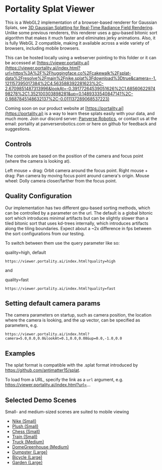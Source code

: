 # Portality Splat Viewer

This is a WebGL2 implementation of a browser-based renderer for Gaussian Splats, see [3D Gaussian Splatting for Real-Time Radiance Field Rendering](https://repo-sam.inria.fr/fungraph/3d-gaussian-splatting/). Unlike some previous renderers, this renderer uses a gpu-based bitonic sort algorithm that makes it much faster and eliminates jerky animations. Also, it is fully WebGL 2 compatible, making it available across a wide variety of browsers, including mobile browsers.

This can be hosted locally using a webserver pointing to this folder or it can be accessed at [https://viewer.portality.ai](https://viewer.portality.ai/index.html?url=https%3A%2F%2Fhuggingface.co%2Fcakewalk%2Fsplat-data%2Fresolve%2Fmain%2Fnike.splat%3Fdownload%3Dtrue&camera=-1.121157395017384%2C4.563588392281623%2C-2.6709851487313996&lookAt=-0.39177264539051626%2C1.6856062297498278%2C1.352100303898281&up=0.1489333540847141%2C-0.9887845148632137%2C-0.011137289068537223)

Coming soon on our product website at [https://portality.ai](https://portality.ai) is a way to learn these splats easily with your data, and much more.  Join our discord server: [Panverse Robotics](https://discord.gg/kmFUXWw5Um), or contact us at the email: portality at panverserobotics.com or here on github for feedback and suggestions.

## Controls 

The controls are based on the position of the camera and focus point (where the camera is looking at).

Left mouse + drag: Orbit camera around the focus point.
Right mouse + drag: Pan camera by moving focus point around camera's origin.
Mouse wheel: Dolly camera closer/farther from the focus point.

## Quality Configuration

Our implementation has two different gpu-based sorting methods, which can be controlled by a parameter on the url.  The default is a global bitonic sort which introduces minimal artifacts but can be slightly slower than a tiled bitonic sort that uses kd-trees internally, which introduces artifacts along the tiling boundaries.  Expect about a ~2x difference in fps between the sort configurations from our testing.

To switch between them use the query parameter like so:

quality=high, default
```
https://viewer.portality.ai/index.html?quality=high
```

and 

quality=fast
```
https://viewer.portality.ai/index.html?quality=fast
```


## Setting default camera params

The camera parameters on startup, such as camera position, the location where the camera is looking, and the up vector, can be specified as parameters, e.g.

```
https://viewer.portality.ai/index.html?camera=5.0,0.0,0.0&lookAt=0.1,0.0,0.08&up=0.0,-1.0,0.0
```

## Examples

The splat format is compatible with the .splat format introduced by https://github.com/antimatter15/splat.

To load from a URL, specify the link as a `url` argument, e.g. https://viewer.portality.ai/index.html?url=...

## Selected Demo Scenes
Small- and medium-sized scenes are suited to mobile viewing

- [Nike (Small)](https://viewer.portality.ai/?url=https%3A%2F%2Fhuggingface.co%2Fcakewalk%2Fsplat-data%2Fresolve%2Fmain%2Fnike.splat%3Fdownload%3Dtrue&camera=-1.5872351406947818%2C4.4812448755272305%2C-2.6171910666812073&lookAt=-0.39177264539051626%2C1.6856062297498278%2C1.352100303898281&up=0.1489333540847141%2C-0.9887845148632137%2C-0.011137289068537223&azimuth=-1.8633333333333337&elevation=0.5933333333333334)
- [Plush (Small)](https://viewer.portality.ai/?url=https%3A%2F%2Fhuggingface.co%2Fcakewalk%2Fsplat-data%2Fresolve%2Fmain%2Fplush.splat%3Fdownload%3Dtrue&camera=0.7052974358222084%2C3.4564940002769733%2C-3.47218552631978&lookAt=0.40215844801269296%2C1.8362788583026326%2C1.2483027585705533&up=-0.1056619024411947%2C-0.9921357976545737%2C-0.06709784933088611&azimuth=-1.5066666666666668&elevation=0.3299999999999999)
- [Chess (Small)](https://viewer.portality.ai/?url=https%3A%2F%2Fd3c617x64bvo7w.cloudfront.net%2Fchess.splat&camera=3.571514317448939%2C3.483368581677844%2C-0.7088307264649021&lookAt=0.3713940803025764%2C0.48468165080590997%2C1.690420648115129&up=-0.44%2C-0.58%2C-0.69&azimuth=-0.6433333333333326&elevation=0.6433333333333338)
- [Train (Small)](https://viewer.portality.ai/?url=https%3A%2F%2Fhuggingface.co%2Fcakewalk%2Fsplat-data%2Fresolve%2Fmain%2Ftrain.splat%3Fdownload%3Dtrue&camera=-3.6104202974635893%2C-0.3587947864371728%2C4.142247438321119&lookAt=-0.5577770447765091%2C0.04077868340869148%2C0.20248726617620044&up=0%2C-1%2C0&azimuth=2.2300000000000004&elevation=-0.08000000000000021)
- [Truck (Medium)](https://viewer.portality.ai/?url=https%3A%2F%2Fhuggingface.co%2Fcakewalk%2Fsplat-data%2Fresolve%2Fmain%2Ftruck.splat%3Fdownload%3Dtrue&camera=-0.013217124229712107%2C0.3366287590328669%2C-4.501360521910549&lookAt=-0.13385304728791692%2C0.3532953948353532%2C0.4971561778033703&up=0%2C-1%2C0&azimuth=-1.5466666666666655&elevation=-0.0033333333333333483)
- [DomeGreenhouse (Medium)](https://viewer.portality.ai/?url=https%3A%2F%2Fd3c617x64bvo7w.cloudfront.net%2Fdomegreenhouse.splat&camera=-2.854791863856144%2C2.220196406236423%2C-1.4676408517376869&lookAt=0.64%2C-0.52%2C0.83&up=0.33%2C-0.51%2C-0.79&azimuth=-2.560000000000001&elevation=0.5800000000000004)
- [Dumpster (Large)](https://viewer.portality.ai/?url=https%3A%2F%2Fd3c617x64bvo7w.cloudfront.net%2Fdumpster.splat&camera=-2.34023624103839%2C-2.3692070946343566%2C4.053651325551423&lookAt=0.9057882952011743%2C0.44023401973367104%2C1.4903789375619527&up=-0.3599863376395386%2C-0.8809172912309015%2C-0.3072369813731473&azimuth=-3.8100000000000014&elevation=-0.5966666666666665)
- [Bicycle (Large)](https://viewer.portality.ai/?url=https%3A%2F%2Fhuggingface.co%2Fcakewalk%2Fsplat-data%2Fresolve%2Fmain%2Fbicycle.splat%3Fdownload%3Dtrue&camera=-4.366361091126787%2C0.5345713934921558%2C-0.8398459142083867&lookAt=0.21298291343198386%2C0.7178636493399926%2C1.159156946434346&up=0.11243918156352482%2C-0.9758978697391626%2C-0.1870314900969603&azimuth=-2.729999999999999&elevation=-0.03666666666666668)
- [Garden (Large)](https://viewer.portality.ai/?url=https%3A%2F%2Fhuggingface.co%2Fcakewalk%2Fsplat-data%2Fresolve%2Fmain%2Fgarden.splat%3Fdownload%3Dtrue&camera=-1.4758369908647406%2C2.510837853035692%2C-3.0442375737624556&lookAt=0.02552765364825771%2C0.7811866636358719%2C1.3987581461560485&up=-0.18%2C-0.86%2C-0.49&azimuth=-1.8966666666666665&elevation=0.35333333333333344)


